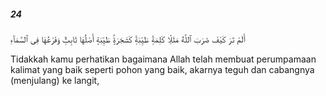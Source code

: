 ##### 24

<span class="ayah">أَلَمْ تَرَ كَيْفَ ضَرَبَ ٱللَّهُ مَثَلًۭا كَلِمَةًۭ طَيِّبَةًۭ كَشَجَرَةٍۢ طَيِّبَةٍ أَصْلُهَا ثَابِتٌۭ وَفَرْعُهَا فِى ٱلسَّمَآءِ</span>

<span class="ayah_translation">Tidakkah kamu perhatikan bagaimana Allah telah membuat perumpamaan kalimat yang baik seperti pohon yang baik, akarnya teguh dan cabangnya (menjulang) ke langit,</span>

